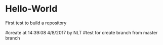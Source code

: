 # Hello-World
First test to build a repository

#create at 14:39:08 4/8/2017 by NLT
#test for create branch from master branch
